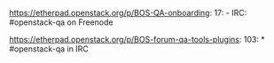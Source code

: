 https://etherpad.openstack.org/p/BOS-QA-onboarding: 17: - IRC: #openstack-qa on Freenode 

https://etherpad.openstack.org/p/BOS-forum-qa-tools-plugins: 103: 	* #openstack-qa in IRC

